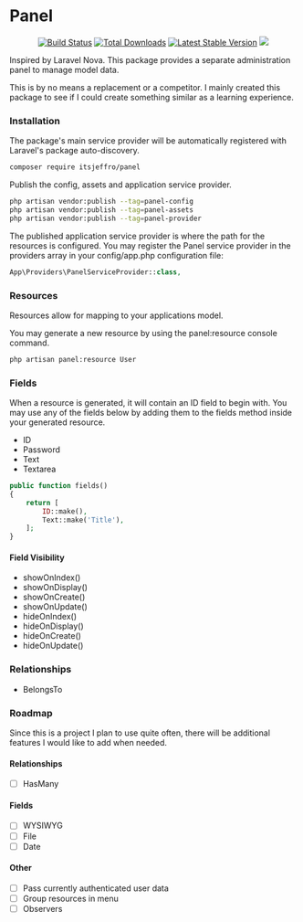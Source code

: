 # Panel

<p align="center">
    <a href="https://travis-ci.org/itsjeffro/panel"><img src="https://travis-ci.org/itsjeffro/panel.svg?branch=master" alt="Build Status"></a>
    <a href="https://packagist.org/packages/itsjeffro/deploy"><img src="https://poser.pugx.org/itsjeffro/panel/d/total.svg" alt="Total Downloads"></a>
    <a href="https://packagist.org/packages/itsjeffro/deploy"><img src="https://poser.pugx.org/itsjeffro/panel/v/stable.svg" alt="Latest Stable Version"></a>
    <a href="https://packagist.org/packages/itsjeffro/deploy"><img src="https://poser.pugx.org/itsjeffro/panel/license.svg"></a>
</p>

Inspired by Laravel Nova. This package provides a separate administration panel to manage model data.

This is by no means a replacement or a competitor. I mainly created this package to see if I could create 
something similar as a learning experience.

### Installation
The package's main service provider will be automatically registered with Laravel's package auto-discovery.

```bash
composer require itsjeffro/panel
```

Publish the config, assets and application service provider.
```bash
php artisan vendor:publish --tag=panel-config
php artisan vendor:publish --tag=panel-assets
php artisan vendor:publish --tag=panel-provider
```

The published application service provider is where the path for the resources is configured. You may register the Panel service 
provider in the providers array in your config/app.php configuration file:

```php
App\Providers\PanelServiceProvider::class,
```

### Resources
Resources allow for mapping to your applications model.

You may generate a new resource by using the panel:resource console command.

```bash
php artisan panel:resource User
```

### Fields

When a resource is generated, it will contain an ID field to begin with. You may use any of the fields below by adding them
to the fields method inside your generated resource.

- ID
- Password
- Text
- Textarea

```php
public function fields()
{
    return [
        ID::make(),
        Text::make('Title'),
    ];
}
```

#### Field Visibility

- showOnIndex()
- showOnDisplay()
- showOnCreate()
- showOnUpdate()
- hideOnIndex()
- hideOnDisplay()
- hideOnCreate()
- hideOnUpdate()

### Relationships

- BelongsTo

### Roadmap

Since this is a project I plan to use quite often, there will be additional features I would like to add when needed.

#### Relationships

- [ ] HasMany

#### Fields

- [ ] WYSIWYG
- [ ] File
- [ ] Date

#### Other

- [ ] Pass currently authenticated user data
- [ ] Group resources in menu
- [ ] Observers